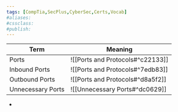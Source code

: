 ```yaml
---
tags: [CompTia,SecPlus,CyberSec,Certs,Vocab]
#aliases:
#cssclass:
#publish:
---
```


| Term              | Meaning                          |
| ----------------- | -------------------------------- |
| Ports             | ![[Ports and Protocols#^c22133]] | 
| Inbound Ports     | ![[Ports and Protocols#^7edb83]] |
| Outbound Ports    | ![[Ports and Protocols#^d8a5f2]] |
| Unnecessary Ports | ![[Unnecessary Ports#^dc0629]]   |

-